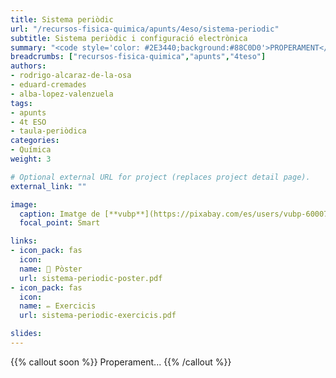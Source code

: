 ```yaml
---
title: Sistema periòdic
url: "/recursos-fisica-quimica/apunts/4eso/sistema-periodic"
subtitle: Sistema periòdic i configuració electrònica
summary: "<code style='color: #2E3440;background:#88C0D0'>PROPERAMENT</code> <br> Sistema periòdic i configuració electrònica."
breadcrumbs: ["recursos-fisica-quimica","apunts","4teso"]
authors:
- rodrigo-alcaraz-de-la-osa
- eduard-cremades
- alba-lopez-valenzuela
tags:
- apunts
- 4t ESO
- taula-periòdica
categories:
- Química
weight: 3

# Optional external URL for project (replaces project detail page).
external_link: ""

image:
  caption: Imatge de [**vubp**](https://pixabay.com/es/users/vubp-6000785/) en [Pixabay](https://pixabay.com/es/)
  focal_point: Smart

links:  
- icon_pack: fas
  icon:
  name: 📜 Pòster
  url: sistema-periodic-poster.pdf
- icon_pack: fas
  icon:
  name: ✏️ Exercicis
  url: sistema-periodic-exercicis.pdf

slides: 
---
```


{{% callout soon %}}
Properament...
{{% /callout %}}